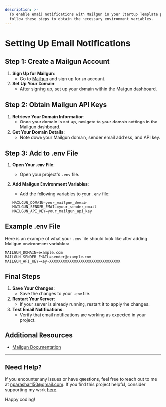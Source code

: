 ```yaml
---
description: >-
  To enable email notifications with Mailgun in your Startup Template project,
  follow these steps to obtain the necessary environment variables.
---
```


# Setting Up Email Notifications

## **Step 1: Create a Mailgun Account**

1. **Sign Up for Mailgun**:
   * Go to [Mailgun](https://www.mailgun.com/) and sign up for an account.
2. **Set Up Your Domain**:
   * After signing up, set up your domain within the Mailgun dashboard.

## **Step 2: Obtain Mailgun API Keys**

1. **Retrieve Your Domain Information**:
   * Once your domain is set up, navigate to your domain settings in the Mailgun dashboard.
2. **Get Your Domain Details**:
   * Note down your Mailgun domain, sender email address, and API key.

## **Step 3: Add to .env File**

1. **Open Your .env File**:
   * Open your project's `.env` file.
2.  **Add Mailgun Environment Variables**:

    * Add the following variables to your `.env` file:

    ```env
    MAILGUN_DOMAIN=your_mailgun_domain
    MAILGUN_SENDER_EMAIL=your_sender_email
    MAILGUN_API_KEY=your_mailgun_api_key
    ```

## Example .env File

Here is an example of what your `.env` file should look like after adding Mailgun environment variables:

```env
MAILGUN_DOMAIN=example.com
MAILGUN_SENDER_EMAIL=sender@example.com
MAILGUN_API_KEY=key-XXXXXXXXXXXXXXXXXXXXXXXXXXXXXXXX
```

## Final Steps

1. **Save Your Changes**:
   * Save the changes to your `.env` file.
2. **Restart Your Server**:
   * If your server is already running, restart it to apply the changes.
3. **Test Email Notifications**:
   * Verify that email notifications are working as expected in your project.

## Additional Resources

* [Mailgun Documentation](https://documentation.mailgun.com/docs/mailgun/api-reference/authentication/)

***

## Need Help?

If you encounter any issues or have questions, feel free to reach out to me at nparashar150@gmail.com. If you find this project helpful, consider supporting my work [here](https://example.com/donate).

Happy coding!
